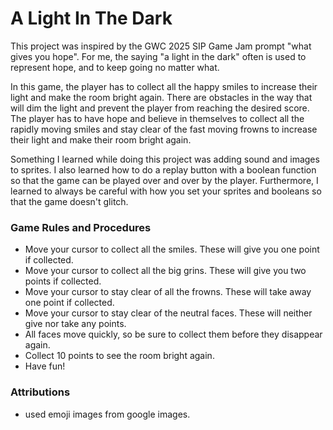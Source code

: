 # A Light In The Dark
This project was inspired by the GWC 2025 SIP Game Jam prompt "what gives you hope".
For me, the saying "a light in the dark" often is used to represent hope, and to keep going no matter what.

In this game, the player has to collect all the happy smiles to increase their light and make the room bright again. There are obstacles in the way that will dim the light and prevent the player from reaching the desired score. The player has to have hope and believe in themselves to collect all the rapidly moving smiles and stay clear of the fast moving frowns to increase their light and make their room bright again.

Something I learned while doing this project was adding sound and images to sprites. I also learned how to do a replay button with a boolean function so that the game can be played over and over by the player. Furthermore, I learned to always be careful with how you set your sprites and booleans so that the game doesn't glitch. 

### Game Rules and Procedures
- Move your cursor to collect all the smiles. These will give you one point if collected. 
- Move your cursor to collect all the big grins. These will give you two points if collected. 
- Move your cursor to stay clear of all the frowns. These will take away one point if collected. 
- Move your cursor to stay clear of the neutral faces. These will neither give nor take any points.
- All faces move quickly, so be sure to collect them before they disappear again.  
- Collect 10 points to see the room bright again.
- Have fun!


###  Attributions
- used emoji images from google images.
